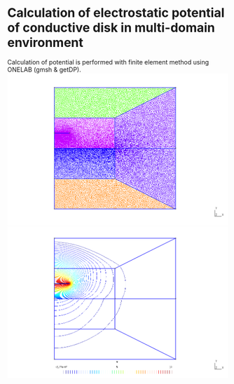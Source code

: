 # Calculation of electrostatic potential of conductive disk in multi-domain environment

Calculation of potential is performed with finite element method using ONELAB (gmsh & getDP).
![Mesh](Demo/Mesh?raw=true "Mesh")
![Isolines](Demo/Potential?raw=true "Potential Isolines")
